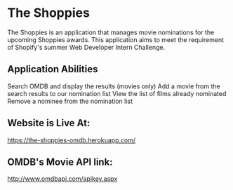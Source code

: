 # The Shoppies

The Shoppies is an application that manages movie nominations for the upcoming Shoppies awards. This application aims to meet the requirement of Shopify's summer Web Developer Intern Challenge.

## Application Abilities

Search OMDB and display the results (movies only)
Add a movie from the search results to our nomination list
View the list of films already nominated
Remove a nominee from the nomination list

## Website is Live At:

https://the-shoppies-omdb.herokuapp.com/

## OMDB's Movie API link:

http://www.omdbapi.com/apikey.aspx
